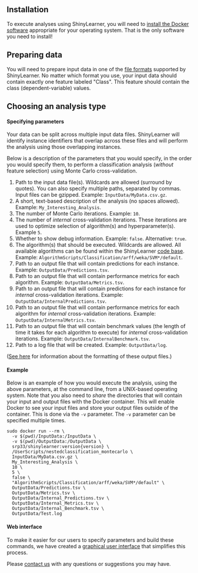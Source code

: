 ## Installation

To execute analyses using ShinyLearner, you will need to [install the Docker software](https://docs.docker.com/engine/installation) appropriate for your operating system. That is the only software you need to install!

## Preparing data

You will need to prepare input data in one of the [file formats](https://github.com/srp33/ShinyLearner/blob/master/InputFormats.md) supported by ShinyLearner. No matter which format you use, your input data should contain exactly one feature labeled "Class". This feature should contain the class (dependent-variable) values.

## Choosing an analysis type

#### Specifying parameters

Your data can be split across multiple input data files. ShinyLearner will identify instance identifiers that overlap across these files and will perform the analysis using those overlapping instances.

Below is a description of the parameters that you would specify, in the order you would specify them, to perform a classification analysis (*without* feature selection) using Monte Carlo cross-validation.

1. Path to the input data file(s). Wildcards are allowed (surround by quotes). You can also specify multiple paths, separated by commas. Input files can be gzipped. Example: ```InputData/MyData.csv.gz```.
2. A short, text-based description of the analysis (no spaces allowed). Example: ```My_Interesting_Analysis```.
3. The number of Monte Carlo iterations. Example: ```10```.
4. The number of *internal* cross-validation iterations. These iterations are used to optimize selection of algorithm(s) and hyperparameter(s). Example ```5```.
5. Whether to show debug information. Example: ```false```. Alternative: ```true```.
6. The algorithm(s) that should be executed. Wildcards are allowed. All available algorithms can be found within the ShinyLearner [code base](https://github.com/srp33/ShinyLearner/tree/master/AlgorithmScripts/Classification). Example: ```AlgorithmScripts/Classification/arff/weka/SVM*/default```.
7. Path to an output file that will contain predictions for each instance. Example: ```OutputData/Predictions.tsv```.
8. Path to an output file that will contain performance metrics for each algorithm. Example: ```OutputData/Metrics.tsv```.
9. Path to an output file that will contain predictions for each instance for *internal* cross-validation iterations. Example: ```OutputData/InternalPredictions.tsv```.
10. Path to an output file that will contain performance metrics for each algorithm for *internal* cross-validation iterations. Example: ```OutputData/InternalMetrics.tsv```.
11. Path to an output file that will contain benchmark values (the length of time it takes for each algorithm to execute) for *internal* cross-validation iterations. Example: ```OutputData/InternalBenchmark.tsv```.
12. Path to a log file that will be created. Example: ```OutputData/log```.

([See here](https://github.com/srp33/ShinyLearner/blob/master/OutputFiles.md) for information about the formatting of these output files.)

#### Example

Below is an example of how you would execute the analysis, using the above parameters, at the command line, from a UNIX-based operating system. Note that you also need to *share* the directories that will contain your input and output files with the Docker container. This will enable Docker to see your input files and store your output files outside of the container. This is done via the ```-v``` parameter. The ```-v``` parameter can be specified multiple times.

```
sudo docker run --rm \
  -v $(pwd)/InputData:/InputData \
  -v $(pwd)/OutputData:/OutputData \
  srp33/shinylearner:version{version} \
  /UserScripts/nestedclassification_montecarlo \
  InputData/MyData.csv.gz \
  My_Interesting_Analysis \
  10 \
  5 \
  false \
  "AlgorithmScripts/Classification/arff/weka/SVM*/default" \
  OutputData/Predictions.tsv \
  OutputData/Metrics.tsv \
  OutputData/Internal_Predictions.tsv \
  OutputData/Internal_Metrics.tsv \
  OutputData/Internal_Benchmark.tsv \
  OutputData/Test.log
```

#### Web interface

To make it easier for our users to specify parameters and build these commands, we have created a [graphical user interface](http://shinylearner.byu.edu) that simplifies this process.

Please [contact us](https://github.com/srp33/ShinyLearner/blob/master/Contact.md) with any questions or suggestions you may have.
